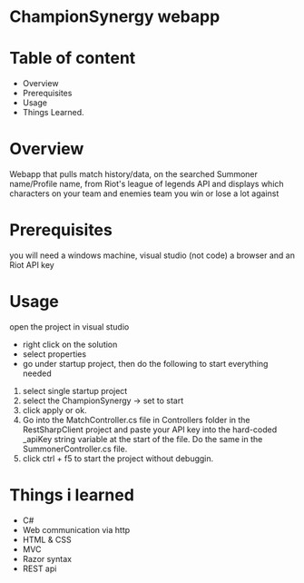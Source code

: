 # ChampionSynergy webapp

# Table of content
- Overview
- Prerequisites 
- Usage
- Things Learned. 

# Overview
Webapp that pulls match history/data, on the searched Summoner name/Profile name, from Riot's league of legends API and displays which characters on your team and enemies team you win or lose a lot against

# Prerequisites 
you will need a windows machine, visual studio (not code) a browser and an Riot API key

# Usage
open the project in visual studio
- right click on the solution 
- select properties
- go under startup project, then do the following to start everything needed
1) select single startup project 
2) select the ChampionSynergy -> set to start
3) click apply or ok. 
4) Go into the MatchController.cs file in Controllers folder in the RestSharpClient project and paste your API key into the hard-coded _apiKey string variable at the
start of the file. Do the same in the SummonerController.cs file.
4) click ctrl + f5 to start the project without debuggin. 

# Things i learned
- C#
- Web communication via http
- HTML & CSS
- MVC
- Razor syntax
- REST api
